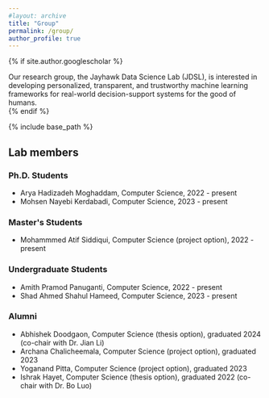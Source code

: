 ```yaml
---
#layout: archive
title: "Group"
permalink: /group/
author_profile: true
---
```


{% if site.author.googlescholar %}
<div class="wordwrap">Our research group, the Jayhawk Data Science Lab (JDSL), is interested in developing personalized, transparent, and trustworthy machine learning frameworks for real-world decision-support systems for the good of humans.
</div>
{% endif %}

{% include base_path %}

<style>
.myDiv {
  font-size:0.9em;
}
</style>
## Lab members
### Ph.D. Students
- Arya Hadizadeh Moghaddam, Computer Science, 2022 - present
- Mohsen Nayebi Kerdabadi, Computer Science, 2023 - present

### Master's Students
-	Mohammmed Atif Siddiqui, Computer Science (project option), 2022 - present


### Undergraduate Students
- Amith Pramod Panuganti, Computer Science, 2022 - present
- Shad Ahmed Shahul Hameed, Computer Science, 2023 - present


### Alumni
- Abhishek Doodgaon, Computer Science (thesis option), graduated 2024 (co-chair with Dr. Jian Li)
-	Archana Chalicheemala, Computer Science (project option), graduated 2023
-	Yoganand Pitta, Computer Science (project option), graduated 2023
-	Ishrak Hayet, Computer Science (thesis option), graduated 2022 (co-chair with Dr. Bo Luo)
